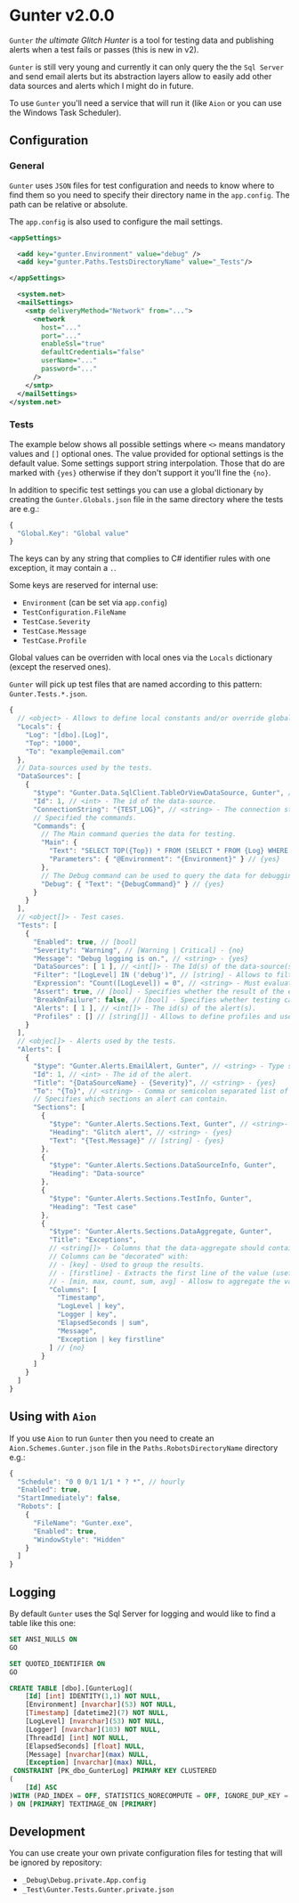 # Gunter v2.0.0

`Gunter` _the ultimate Glitch Hunter_ is a tool for testing data and publishing alerts when a test fails or passes (this is new in v2).

`Gunter` is still very young and currently it can only query the the `Sql Server` and send email alerts but its abstraction layers allow to easily add other data sources and alerts which I might do in future.

To use `Gunter` you'll need a service that will run it (like `Aion` or you can use the Windows Task Scheduler).

## Configuration

### General

 `Gunter` uses `JSON` files for test configuration and needs to know where to find them so you need to specify their directory name in the `app.config`. The path can be relative or absolute.

 The `app.config` is also used to configure the mail settings.

```xml
<appSettings>

  <add key="gunter.Environment" value="debug" />
  <add key="gunter.Paths.TestsDirectoryName" value="_Tests"/>

</appSettings>

  <system.net>
  <mailSettings>
    <smtp deliveryMethod="Network" from="...">
      <network
        host="..."
        port="..."
        enableSsl="true"
        defaultCredentials="false"
        userName="..."
        password="..."
      />
    </smtp>
  </mailSettings>
</system.net>
```

### Tests

The example below shows all possible settings where `<>` means mandatory values and `[]` optional ones. The value provided for optional settings is the default value. Some settings support string interpolation. Those that do are marked with `{yes}` otherwise if they don't support it you'll fine the `{no}`.

In addition to specific test settings you can use a global dictionary by creating the `Gunter.Globals.json` file in the same directory where the tests are e.g.:

```js
{
  "Global.Key": "Global value"
}
```

The keys can by any string that complies to C# identifier rules with one exception, it may contain a `.`.

Some keys are reserved for internal use:

- `Environment` (can be set via `app.config`)
- `TestConfiguration.FileName`
- `TestCase.Severity`
- `TestCase.Message`
- `TestCase.Profile`

Global values can be overriden with local ones via the `Locals` dictionary (except the reserved ones).

`Gunter` will pick up test files that are named according to this pattern: `Gunter.Tests.*.json`.

```js
{
  // <object> - Allows to define local constants and/or override globals.
  "Locals": {
    "Log": "[dbo].[Log]",
    "Top": "1000",
    "To": "example@email.com"
  },
  // Data-sources used by the tests.
  "DataSources": [
    {
      "$type": "Gunter.Data.SqlClient.TableOrViewDataSource, Gunter", // <string> - The type specification of the data-source. {no}
      "Id": 1, // <int> - The id of the data-source.
      "ConnectionString": "{TEST_LOG}", // <string> - The connection string. {yes}
      // Specified the commands.
      "Commands": {
        // The Main command queries the data for testing.
        "Main": {
          "Text": "SELECT TOP({Top}) * FROM (SELECT * FROM {Log} WHERE [Environment] = @Environment AND [Timestamp] > DATEADD(HOUR, -1, GETUTCDATE())) AS t", // {yes}
          "Parameters": { "@Environment": "{Environment}" } // {yes}
        },
        // The Debug command can be used to query the data for debugging.
        "Debug": { "Text": "{DebugCommand}" } // {yes}
      }
    }
  ],
  // <object[]> - Test cases.
  "Tests": [
    {
      "Enabled": true, // [bool]
      "Severity": "Warning", // [Warning | Critical] - {no}
      "Message": "Debug logging is on.", // <string> - {yes}
      "DataSources": [ 1 ], // <int[]> - The Id(s) of the data-source(s).
      "Filter": "[LogLevel] IN ('debug')", // [string] - Allows to filter the results. {yes}
      "Expression": "Count([LogLevel]) = 0", // <string> - Must evaluate to boolean. {yes}
      "Assert": true, // [bool] - Specifies whether the result of the expression should be true or false.
      "BreakOnFailure": false, // [bool] - Specifies whether testing can continue if this one fails.
      "Alerts": [ 1 ], // <int[]> - The id(s) of the alert(s).
      "Profiles" : [] // [string[]] - Allows to define profiles and use this test only in specific scenarios.
    }   
  ],
  // <objec[]> - Alerts used by the tests.
  "Alerts": [
    {
      "$type": "Gunter.Alerts.EmailAlert, Gunter", // <string> - Type specification of the alert. {no}
      "Id": 1, // <int> - The id of the alert.
      "Title": "{DataSourceName} - {Severity}", // <string> - {yes}
      "To": "{To}", // <string> - Comma or semicolon separated list of email. {yes}
      // Specifies which sections an alert can contain.
      "Sections": [
        {
          "$type": "Gunter.Alerts.Sections.Text, Gunter", // <string>- The type specification of the section. {no}
          "Heading": "Glitch alert", // <string> - {yes}
          "Text": "{Test.Message}" // [string] - {yes}
        },
        { 
          "$type": "Gunter.Alerts.Sections.DataSourceInfo, Gunter", 
          "Heading": "Data-source"
        }, 
        { 
          "$type": "Gunter.Alerts.Sections.TestInfo, Gunter", 
          "Heading": "Test case"
        }, 
        {
          "$type": "Gunter.Alerts.Sections.DataAggregate, Gunter", 
          "Title": "Exceptions",
          // <string[]> - Columns that the data-aggregate should contain.
          // Columns can be "decorated" with:
          // - [key] - Used to group the results.
          // - [firstline] - Extracts the first line of the value (useful for exception strings).
          // - [min, max, count, sum, avg] - Allosw to aggregate the values, if nothing is specified then "first" is used.
          "Columns": [
            "Timestamp",
            "LogLevel | key",
            "Logger | key",
            "ElapsedSeconds | sum",
            "Message",
            "Exception | key firstline"
          ] // {no}
        }        
      ]
    }
  ]  
}
```

## Using with `Aion`

If you use `Aion` to run `Gunter` then you need to create an `Aion.Schemes.Gunter.json` file in the `Paths.RobotsDirectoryName` directory e.g.:

```js
{
  "Schedule": "0 0 0/1 1/1 * ? *", // hourly
  "Enabled": true, 
  "StartImmediately": false, 
  "Robots": [
    {
      "FileName": "Gunter.exe", 
      "Enabled": true, 
      "WindowStyle": "Hidden"
    }
  ]
}
```

## Logging

By default `Gunter` uses the Sql Server for logging and would like to find a table like this one:

```sql
SET ANSI_NULLS ON
GO

SET QUOTED_IDENTIFIER ON
GO

CREATE TABLE [dbo].[GunterLog](
	[Id] [int] IDENTITY(1,1) NOT NULL,
	[Environment] [nvarchar](53) NOT NULL,
	[Timestamp] [datetime2](7) NOT NULL,
	[LogLevel] [nvarchar](53) NOT NULL,
	[Logger] [nvarchar](103) NOT NULL,
	[ThreadId] [int] NOT NULL,
	[ElapsedSeconds] [float] NULL,
	[Message] [nvarchar](max) NULL,
	[Exception] [nvarchar](max) NULL,
 CONSTRAINT [PK_dbo_GunterLog] PRIMARY KEY CLUSTERED 
(
	[Id] ASC
)WITH (PAD_INDEX = OFF, STATISTICS_NORECOMPUTE = OFF, IGNORE_DUP_KEY = OFF, ALLOW_ROW_LOCKS = ON, ALLOW_PAGE_LOCKS = ON, FILLFACTOR = 80) ON [PRIMARY]
) ON [PRIMARY] TEXTIMAGE_ON [PRIMARY]
```

## Development

You can use create your own private configuration files for testing that will be ignored by repository:

- `_Debug\Debug.private.App.config` 
- `_Test\Gunter.Tests.Gunter.private.json`